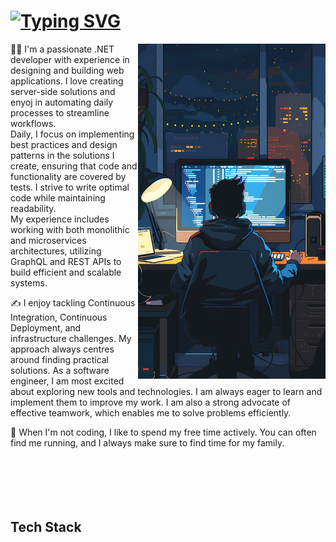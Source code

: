 # [![Typing SVG](https://readme-typing-svg.demolab.com/?lines=Hi+there!👋)](https://git.io/typing-svg)

<img src="./developer.jpg" width="300" align="right" alt="https://pixabay.com/illustrations/developer-programmer-coding-8764521"/>

👨‍💻 I'm a passionate .NET developer with experience in designing and building web applications. I love creating server-side solutions and enyoj in automating daily processes to streamline workflows.
<br/>Daily, I focus on implementing best practices and design patterns in the solutions I create, ensuring that code and functionality are covered by tests. I strive to write optimal code while maintaining readability.
<br/>My experience includes working with both monolithic and microservices architectures, utilizing GraphQL and REST APIs to build efficient and scalable systems.

✍️ I enjoy tackling Continuous Integration, Continuous Deployment, and infrastructure challenges. My approach always centres around finding practical solutions. As a software engineer, I am most excited about exploring new tools and technologies. I am always eager to learn and implement them to improve my work. I am also a strong advocate of effective teamwork, which enables me to solve problems efficiently.

🏡 When I'm not coding, I like to spend my free time actively. You can often find me running, and I always make sure to find time for my family.
<br/><br/><br/><br/><br/><br/>
## Tech Stack
<p align="left">
  <!-- Badges go here>
</p>

# 
[![](https://img.shields.io/badge/-Łukasz%20Wielopolski-blue?style=flat-square&logo=Linkedin&logoColor=white&link=https://www.linkedin.com/in/nick-chapsas/)](https://www.linkedin.com/in/lukasz-wielopolski/)  
[![](https://img.shields.io/badge/-@wluk-%23181717?style=flat-square&logo=github)](https://github.com/wluk)  
